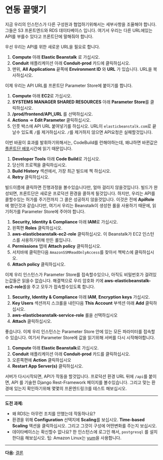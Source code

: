 # 연동 끝맺기

지금 우리의 인스턴스가 다른 구성원과 협업하기위해서는 세부사항을 조율해야 합니다. 그들은 S3 프론트엔드와 RDS 데이타베이스 입니다. 여기서 우리는 다른 URL에있는 API를 부를수 있다고 프론트단에 말해줘야 합니다.

우선 우리는 API를 위한 새로운 URL을 필요로 합니다. 
1. **Compute** 아래 **Elastic Beanstalk** 로 가십시오.
2. **Conduit** 애플리케이션 아래 **Conduit-prod** 카드에 클릭하십시오.
3. 맨위, **All Applications** 끝쪽에 **Environment ID** 와 **URL** 가 있습니다.  URL을 복사하십시오.

이제 우리는 API URL를 프론트단 Parameter Store에 붙이기를 합니다.
1. **Compute** 아래 **EC2**로 가십시오.
2. **SYSTEMS MANAGER SHARED RESOURCES** 아래 **Parameter Store**를 클릭하십시오.
3. **/prod/frontend/API_URL** 를 선택하십시오.
4. **Actions** => **Edit Parameter** 클릭하십시오.
5. 인풋 박스에 API URL 붙여넣기를 하십시오.  URL이 `elasticbeanstalk.com`로 끝날수 있도록 `/`를 제거하십시오.  `/`를 제거하지 않으면 API요청은 실패할것입니다.

이번 바꿈이 효과를 발휘하기위해서는, CodeBuild를 런해야하는데, 왜냐하면 바뀐값은 [플론트단 배포](buildspec.frontend.yml)시간에 읽기 때문입니다.
1. **Developer Tools** 아래 **Code Build**로 가십시오.
2. 당신의 프로젝을 클릭하십시오.
3. **Build History** 섹션에서, 가장 최근 빌드에 첵 하십시오.
4. **Retry** 클릭하십시오.

빌드이름에 클릭하면 진행과정을 볼수있습니다만, 얼마 걸리지 않을것입니다.  빌드가 완성되면, 프론트단은 새로운 프로덕션 환경을 콜하게 될것입니다. 하지만, 우리는 API를 콜할수있는 허가를 주기전까지 그 콜은 성공하지 않을것입니다.  이것은 전에 **ApiRole**에 했던것과 같습니다만, 여기서 우리는 Beanstalk이 생성한 롤을 사용하기 때문에, 읽기허가를 Parameter Store에 주어야 합니다.

1. **Security, Identity & Compliance** 아래 **IAM**로 가십시오.
2. 왼쪽편 **Roles** 클릭하십시오.
3. **aws-elasticbeanstalk-ec2-role** 클릭하십시오. 이 Beanstalk가 EC2 인스턴스를 사용하기위해 만든 롤입니다.
4. **Permissions** 탭에 **Attach policy** 클릭하십시오.
5. 서치바에 클릭한다음 `AmazonSSMReadOnlyAccess`를 찾아서 첵박스에 클릭하십시오.
6. **Attach policy** 클릭하십시오.

이제 우리 인스턴스가 Parameter Store를 접속할수있으나, 아직도 비밀번호가 걸려있는값들은 읽을수 없습니다.  해결책으로 우리 암호화 키에 **aws-elasticbeanstalk-ec2-role**롤을 주고 모두가 접속할수있도록 합니다. 

1. **Security, Identity & Compliance** 아래 **IAM**, **Encryption keys** 가십시오.
2. **Key Users** 섹션까지 스크롤을 내린다음 **This Account** 부섹션 아래 **Add** 클릭하십시오.
3. **aws-elasticbeanstalk-service-role** 롤을 선택하십시오
4. **Attach** 클릭하십시오.

좋습니다. 이제 우리 인스턴스는 Parameter Store 안에 있는 모든 파라미터를 접속할수 있습니다. 여기서 Parameter Store에 값을 읽기위해 서버를 다시 시작해야합니다.

1. **Compute** 아래 **Elastic Beanstalk**로 가십시오.
2. **Conduit** 애플리케이션 아래 **Conduit-prod** 카드를 클릭하십시오.
3. 오른쪽편에 **Action** 클릭하십시오
4. **Restart App Server(s)** 클릭하십시오.

서버가 다시시작되면, API가 작동을 할것입니다.  프로덕션 환경 URL 뒤에 `/api`를 붙이면, API 를 기술한 Django Rest-Framework 페이지를 볼수있습니다.  그리고 맞는 환경에 있는지 확인하기위해 몇몇의 프론엔드링크를 테스트 해보십시오.

---
**도전 과제:**

- 왜 RDS는 아무런 조치를 안했는데 작동하나요?
- 환경을 위해 **Configuration** 선택지에 **Scaling**를 보십시오. **Time-based Scaling** 액션을 클릭하십시오. 그리고 그것이 구성에 어떤변화를 주는지 보십시오.
- 데이타베이스는 확신할수 없나요? 한 인스턴스에 로그인 해서, `postgresql` 를 설치한다음 해보십시오. 팁: Amazon Linux는 [yum](https://docs.aws.amazon.com/AWSEC2/latest/UserGuide/install-software.html)을 사용합니다.
---
**다음:** [결론](/workshop/beanstalk/04-conclusion.md)
